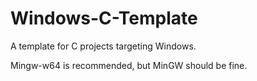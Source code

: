 # Windows-C-Template
A template for C projects targeting Windows.

Mingw-w64 is recommended, but MinGW should be fine.
